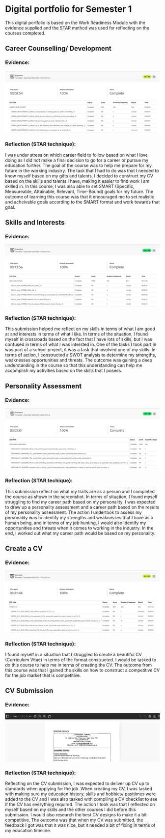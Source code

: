 # Digital portfolio for Semester 1
This digital portfolio is based on the Work Readiness Module with the evidence supplied and the STAR method was used for reflecting on the courses completed.
## Career Counselling/ Development
### Evidence:
![Proof](https://raw.githubusercontent.com/lisazumana03/prp372s-semester1-digitalportfolio/main/screenshots/CareerDevelopmentProof.png)
### Reflection (STAR technique):
I was under stress on which career field to follow based on what I love doing as I did not make a final decision to go for a career or pursue my education further. The goal of the course was to help me prepare for my future in the working industry. The task that I had to do was that I needed to know myself based on my gifts and talents. I decided to construct my CV based on the skills and talents I have, making it easier to find work I am skilled in. In this course, I was also able to set SMART (Specific, Measureable, Attainable, Relevant, Time-Bound) goals for my future. The outcome of learning this course was that it encouraged me to set realistic and acheivable goals according to the SMART format and work towards that goal.
## Skills and Interests
### Evidence:
![Proof](https://raw.githubusercontent.com/lisazumana03/prp372s-semester1-digitalportfolio/main/screenshots/SkillsAndInterestsProof.png)
### Reflection (STAR technique):
This submission helped me reflect on my skills in terms of what I am good at and interests in terms of what I like. In terms of the situation, I found myself in crossroads based on the fact that I have lots of skills, but I was confused in terms of what I was intersted in. One of the tasks I took part in was part of a school project, it was a task that involved one of my skills. In terms of action, I constructed a SWOT analysis to determine my strengths, weaknesses opportunities and threats. The outcome was gaining a deep understanding in the course so that this understanding can help me accomplish my activities based on the skills that I posess.
## Personality Assessment
### Evidence:
![Proof](https://raw.githubusercontent.com/lisazumana03/prp372s-semester1-digitalportfolio/main/screenshots/PersonalityAssessmentProof.png)
### Reflection (STAR techique): 
This submission reflect on what my traits are as a person and I completed the course as shown in the screenshot. In terms of situation, I found myself struggling to find my career path based on my personality. I was expected to draw up a personality assessment and a career path based on the results of my personality assessment. The action I undertook to assess my personality was to identify my strengths and weaknesses that I have as a human being, and in terms of my job hunting, I would also identify my opportunities and threats when it comes to working in the industry. In the end, I worked out what my career path would be based on my personality.
## Create a CV
### Evidence:
![Proof](https://raw.githubusercontent.com/lisazumana03/prp372s-semester1-digitalportfolio/main/screenshots/CreateACVProof.png)
### Reflection (STAR technique):
I found myself in a situation that I struggled to create a beautiful CV (Curriculum Vitae) in terms of the format constructed. I would be tasked to do this course to help me in terms of creating the CV. The outcome from this course was that I gained the skills on how to construct a competitive CV for the job market that is competitive.
## CV Submission
### Evidence:
![Proof](https://raw.githubusercontent.com/lisazumana03/prp372s-semester1-digitalportfolio/main/screenshots/CVSubmissionProof.png)
### Reflection (STAR technique): 
Reflecting on the CV submission, I was expected to deliver up CV up to standards when applying for the job. When creating my CV, I was tasked with making sure my education history, skills and hobbies/ pasttimes were added to the CV and I was also tasked with compiling a CV checklist to see if the CV has everything required. The action I took was that I reflected on myself based on my skills and the other courses I did before this submission. I would also research the best CV designs to make it a bit competitive. The outcome was that when my CV was submitted, the feedback I got was that it was nice, but it needed a bit of fixing in terms of my education timeline.
